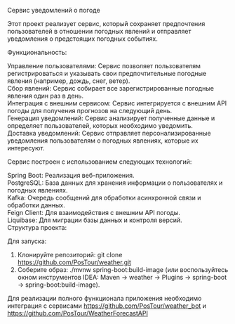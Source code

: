 Сервис уведомлений о погоде

Этот проект реализует сервис, который сохраняет предпочтения пользователей в отношении погодных явлений и отправляет уведомления о предстоящих погодных событиях.

Функциональность:

Управление пользователями: Сервис позволяет пользователям регистрироваться и указывать свои предпочтительные погодные явления (например, дождь, снег, ветер).<br />
Сбор явлений: Сервис собирает все зарегистрированные погодные явления один раз в день.<br />
Интеграция с внешним сервисом: Сервис интегрируется с внешним API погоды для получения прогнозов на следующий день.<br />
Генерация уведомлений: Сервис анализирует полученные данные и определяет пользователей, которых необходимо уведомить.<br />
Доставка уведомлений: Сервис отправляет персонализированные уведомления пользователям о погодных явлениях, которые их интересуют.<br />

Сервис построен с использованием следующих технологий:

Spring Boot: Реализация веб-приложения.<br />
PostgreSQL: База данных для хранения информации о пользователях и погодных явлениях.<br />
Kafka: Очередь сообщений для обработки асинхронной связи и обработки данных.<br />
Feign Client: Для взаимодействия с внешним API погоды.<br />
Liquibase: Для миграции базы данных и контроля версий.<br />
Структура проекта:

Для запуска:

1. Клонируйте репозиторий: git clone https://github.com/PosTour/weather.git
2. Соберите образ: ./mvnw spring-boot:build-image (или воспользуйтесь окном инструментов IDEA: 
Maven -> weather -> Plugins -> spring-boot -> spring-boot:build-image).

Для реализации полного функционала приложения необходимо интеграция с сервисами https://github.com/PosTour/weather_bot и https://github.com/PosTour/WeatherForecastAPI
